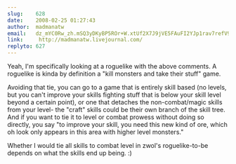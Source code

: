 ```yaml
---
slug:    628
date:    2008-02-25 01:27:43
author:  madmanatw
email:   dz_mYC0Rw_zh.mSQ3yDKyBP5ROr+W.xtUf2X7J9jVE5FAuFI2YJp1rav7refV9Gw==
link:     http://madmanatw.livejournal.com/
replyto: 627
---
```


Yeah, I'm specifically looking at a roguelike with the above
comments. A roguelike is kinda by definition a "kill monsters and take
their stuff" game.

Avoiding that tie, you can go to a game that is entirely skill based
(no levels, but you can't improve your skills fighting stuff that is
below your skill level beyond a certain point), or one that detaches
the non-combat/magic skills from your level- the "craft" skills could
be their own branch of the skill tree. And if you want to tie it to
level or combat prowess without doing so directly, you say "to improve
your skill, you need this new kind of ore, which oh look only appears
in this area with higher level monsters."

Whether I would tie all skills to combat level in zwol's
roguelike-to-be depends on what the skills end up being. :)

